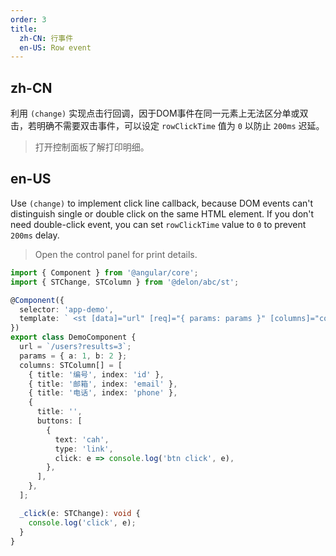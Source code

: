 ```yaml
---
order: 3
title:
  zh-CN: 行事件
  en-US: Row event
---
```


## zh-CN

利用 `(change)` 实现点击行回调，因于DOM事件在同一元素上无法区分单或双击，若明确不需要双击事件，可以设定 `rowClickTime` 值为 `0` 以防止 `200ms` 迟延。

> 打开控制面板了解打印明细。

## en-US

Use `(change)` to implement click line callback, because DOM events can't distinguish single or double click on the same HTML element. If you don't need double-click event, you can set `rowClickTime` value to `0` to prevent `200ms` delay.

> Open the control panel for print details.

```ts
import { Component } from '@angular/core';
import { STChange, STColumn } from '@delon/abc/st';

@Component({
  selector: 'app-demo',
  template: ` <st [data]="url" [req]="{ params: params }" [columns]="columns" (change)="_click($event)"></st>`,
})
export class DemoComponent {
  url = `/users?results=3`;
  params = { a: 1, b: 2 };
  columns: STColumn[] = [
    { title: '编号', index: 'id' },
    { title: '邮箱', index: 'email' },
    { title: '电话', index: 'phone' },
    {
      title: '',
      buttons: [
        {
          text: 'cah',
          type: 'link',
          click: e => console.log('btn click', e),
        },
      ],
    },
  ];

  _click(e: STChange): void {
    console.log('click', e);
  }
}
```

